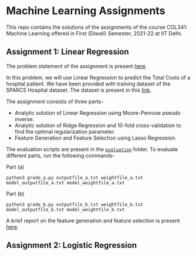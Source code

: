 # Machine Learning Assignments
This repo contains the solutions of the assignments of the course COL341: Machine Learning offered in First (Diwali) Semester, 2021-22 at IIT Delhi.

## Assignment 1: Linear Regression
The problem statement of the assignment is present [here](./A1-Linear-Regression/A1-PS.pdf). 

In this problem, we will use Linear Regression to predict the Total Costs of a hospital patient. We have been provided with training dataset of the SPARCS Hospital dataset. The dataset is present in this [link](https://drive.google.com/drive/folders/1fSytwJZXXVFNRCO7wcVyx9l8nAPFTfZc?usp=sharing).

The assignment consists of three parts-
- Analytic solution of Linear Regression using Moore-Penrose pseudo inverse.
- Analytic solution of Ridge Regression and 10-fold cross-validation to find the optimal regularization parameter.
- Feature Generation and Feature Selection using Lasso Regression. 

The evaluation scripts are present in the [```evaluation```](./A1-Linear-Regression/evaluation/) folder. To evaluate different parts, run the following commands-

Part (a)
```
python3 grade_a.py outputfile_a.txt weightfile_a.txt model_outputfile_a.txt model_weightfile_a.txt
```
Part (b)
```
python3 grade_b.py outputfile_b.txt weightfile_b.txt model_outputfile_b.txt model_weightfile_b.txt
```

A  brief report on the feature generation and feature selection is present [here](./A1-Linear-Regression/A1-Report.pdf).
## Assignment 2: Logistic Regression

